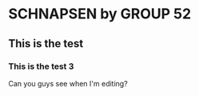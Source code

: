 # SCHNAPSEN by GROUP 52
## This is the test

### This is the test 3

Can you guys see when I'm editing?
